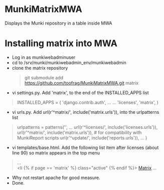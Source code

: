MunkiMatrixMWA
==============

Displays the Munki repository in a table inside MWA


Installing matrix into MWA
==========================

* Log in as munkiwebadminuser
* cd to /srv/munki/munkiwebadmin_env/munkiwebadmin
* clone the matrix repository
  >  git submodule add https://github.com/toofrag/MunkiMatrixMWA.git matrix
* vi settings.py.  Add 'matrix', to the end of the INSTALLED_APPS list

>    INSTALLED_APPS = (
>        'django.contrib.auth',
>    ...
>    ...
>        'licenses',
>        'matrix',
>    )

* vi urls.py. Add url(r'^matrix/', include('matrix.urls')), into the urlpatterns list

>    urlpatterns = patterns('',
>    ...
>        url(r'^licenses/', include('licenses.urls')),
>        url(r'^matrix/', include('matrix.urls')),
>        # for compatibility with MunkiReport scripts
>        url(r'^update/', include('reports.urls')),
>    ...
>    )

* vi templates/base.html. Add the following list item after licenses (about line 90) so matrix appears in the top menu

>    ...       
>              <li {% if page == 'matrix' %} class="active" {% endif %}>
>                <a href="{% url 'matrix.views.index' %}">Matrix</a>
>              </li>
>    ...

* Why not restart apache for good measure.
* Done.

